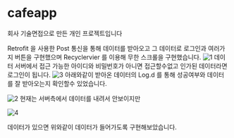 # cafeapp
회사 기술면접으로 만든 개인 프로젝트입니다


Retrofit 을 사용한 Post 통신을 통해 데이터를 받아오고 그 데이터로 로그인과 여러가지 버튼을 구현했으며
Recyclervier 를 이용해 무한 스크롤을 구현했습니다.
![1](https://user-images.githubusercontent.com/105340085/217992962-cb599b94-cb83-46f7-a39d-9779f21a8410.PNG)
데이터 서버에서 접근 가능한 아이디와 비밀번호가 아니면 접근할수없고 인가된 데이터라면 로그인이 됩니다.
![3](https://user-images.githubusercontent.com/105340085/217993141-87757ad6-1fde-45cc-b0fb-bd9beb1c442a.PNG)
아래와같이 받아온 데이터의 Log.d 를 통해 성공여부와 데이터를 잘 받아오는지 확인할수 있었습니다.


![2](https://user-images.githubusercontent.com/105340085/217992966-87019174-9797-4a76-856a-b8bf021e5a81.PNG)
현재는 서버측에서 데이터를 내려서 안보이지만

![4](https://user-images.githubusercontent.com/105340085/217992976-a8819c95-19ab-40c5-b82a-b584cea36960.PNG)

데이터가 있으면 위와같이 데이터가 들어가도록 구현해보았습니다.
